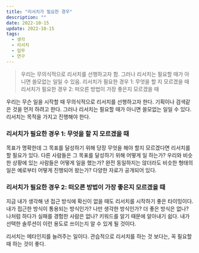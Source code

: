 ```yaml
---
title: "리서치가 필요한 경우"
description: ""
date: 2022-10-15
update: 2022-10-15
tags:
  - 생각
  - 리서치
  - 업무
  - 연구
---
```


> 우리는 무의식적으로 리서치를 선행하고자 함. 그러나 리서치는 필요할 때가 아니면 쓸모없는 일일 수 있음. 
> 리서치가 필요한 경우 1: 무엇을 할 지 모르겠을 때
> 리서치가 필요한 경우 2: 떠오른 방법이 가장 좋은지 모르겠을 때

우리는 무슨 일을 시작할 때 무의식적으로 리서치를 선행하고자 한다. 기획이나 검색같은 것을 먼저 하려고 한다. 그러나 리서치는 필요할 때가 아니면 쓸모없는 일일 수 있다. 리서치는 목적을 가지고 진행해야 한다.

### 리서치가 필요한 경우 1: 무엇을 할 지 모르겠을 때

목표가 명확한데 그 목표를 달성하기 위해 당장 무엇을 해야 할지 모르겠다면 리서치를 할 필요가 있다. 다른 사람들은 그 목표를 달성하기 위해 어떻게 일 하는가? 우리와 비슷한 상황에 있는 사람들은 어떻게 일을 했는가? 완전 동일하지는 않더라도 비슷한 형태의 일은 예로부터 어떻게 진행되어 왔는가?
다양한 자료가 공개되어 있다.


### 리서치가 필요한 경우 2: 떠오른 방법이 가장 좋은지 모르겠을 때

지금 내가 생각해 낸 접근 방식에 확신이 없을 때도 리서치를 시작하기 좋은 타이밍이다. 내가 접근한 방식이 통용되는 방식인가? 나만 생각한 방식인가? 더 좋은 방식은 없나? 나처럼 하다가 실패를 경험한 사람은 없나? 키워드를 알기 때문에 알아내기 쉽다.
내가 선택한 솔루션이 이런 용도로 쓰이는지 알 수 있게 될 것이다.


리서치는 메타인지를 늘려주는 일이다. 관습적으로 리서치를 하는 것 보다는, 꼭 필요할 때 하는 것이 좋다.
